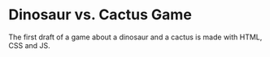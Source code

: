 # Dinosaur vs. Cactus Game 

The first draft of a game about a dinosaur and a cactus is made with HTML, CSS and JS.